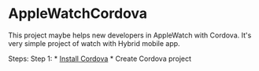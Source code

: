 # AppleWatchCordova

This project maybe helps new developers in AppleWatch with Cordova. It's very simple project of watch with Hybrid mobile app.

Steps:
  Step 1: * [Install Cordova](https://cordova.apache.org/docs/en/4.0.0/guide_cli_index.md.html)
          * Create Cordova project
